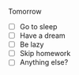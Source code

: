 Tomorrow
- [ ] Go to sleep
- [ ] Have a dream
- [ ] Be lazy
- [ ] Skip homework
- [ ] Anything else?